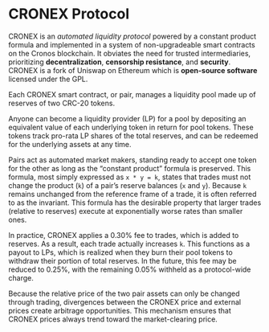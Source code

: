 # CRONEX Protocol

CRONEX is an _automated liquidity protocol_ powered by a constant product formula and implemented in a system of non-upgradeable smart contracts on the Cronos blockchain. It obviates the need for trusted intermediaries, prioritizing **decentralization**, **censorship resistance**, and **security**. CRONEX is a fork of Uniswap on Ethereum which is **open-source software** licensed under the GPL.

Each CRONEX smart contract, or pair, manages a liquidity pool made up of reserves of two CRC-20 tokens.

Anyone can become a liquidity provider (LP) for a pool by depositing an equivalent value of each underlying token in return for pool tokens. These tokens track pro-rata LP shares of the total reserves, and can be redeemed for the underlying assets at any time.

Pairs act as automated market makers, standing ready to accept one token for the other as long as the “constant product” formula is preserved. This formula, most simply expressed as `x * y = k`, states that trades must not change the product (`k`) of a pair’s reserve balances (`x` and `y`). Because `k` remains unchanged from the reference frame of a trade, it is often referred to as the invariant. This formula has the desirable property that larger trades (relative to reserves) execute at exponentially worse rates than smaller ones.

In practice, CRONEX applies a 0.30% fee to trades, which is added to reserves. As a result, each trade actually increases `k`. This functions as a payout to LPs, which is realized when they burn their pool tokens to withdraw their portion of total reserves. In the future, this fee may be reduced to 0.25%, with the remaining 0.05% withheld as a protocol-wide charge.

Because the relative price of the two pair assets can only be changed through trading, divergences between the CRONEX price and external prices create arbitrage opportunities. This mechanism ensures that CRONEX prices always trend toward the market-clearing price.
